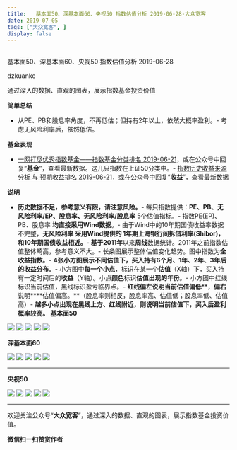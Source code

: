 ```yaml
---
title:   基本面50、深基本面60、央视50 指数估值分析 2019-06-28-大众宽客
date: 2019-07-05
tags: ["大众宽客", ]
display: false
---
```



## 



基本面50、深基本面60、央视50 指数估值分析 2019-06-28




dzkuanke




通过深入的数据、直观的图表，展示指数基金投资价值


**简单总结**
- 从PE、PB和股息率角度，不再低估；但持有2年以上，依然大概率盈利。- 考虑无风险利率后，依然低估。


**基金表现**
- [一网打尽优秀指数基金——指数基金分类排名 2019-06-21](http://mp.weixin.qq.com/s?__biz=MzAwMTc1MDcwNw==&amp;mid=2648274742&amp;idx=1&amp;sn=36f8c7196770874b5eb952fb265f4c1f&amp;chksm=82f934eab58ebdfc35c530d0165c8b04e5cd51f5187f2a3a5585399237e314b53ef14f0f1eaf&amp;scene=21#wechat_redirect)，或在公众号中回复“**基金**”，查看最新数据。这几只指数在上证50分类中。- [指数历史收益来源分析 与 预期收益排名 2019-06-21](http://mp.weixin.qq.com/s?__biz=MzAwMTc1MDcwNw==&amp;mid=2648274722&amp;idx=1&amp;sn=7b8a84659f8aabf3db11b48d63753a8d&amp;chksm=82f934feb58ebde863d53df677c633030698303f550931ead20a49b96ca0aeec723c4b693526&amp;scene=21#wechat_redirect)，或在公众号中回复“**收益**”，查看最新数据


**说明**
- **历史数据不足，参考意义有限，请注意风险。**- 每只指数提供：**PE、PB、无风险利率/EP、股息率、无风险利率/股息率**&nbsp;5个估值指标。- 指数PE(EP)、PB、股息率&nbsp;**均直接采用Wind数据**。- 由于Wind中的10年期国债收益率数据不完整，**无风险利率&nbsp;**采用Wind提供的&nbsp;**1年期上海银行间拆借利率(Shibor)**，和10年期国债收益相近。- 基于**2011年**以来**周线**数据统计。2011年之前指数估值整体畸高，参考意义不大。- 长条图展示整体估值变化趋势。图中指数为**全收益指数。**- **4张小方图展示不同估值下，买入持有6个月、1年、2年、3年后的收益分布。**- 小方图中**每一个小点**，标识在某一个**估值**（X轴）下，买入持有一定时间后的**收益**（Y轴）。小点**颜色**标识**估值出现的年份**。- 小方图中红线标识当前估值，黑线标识盈亏临界点。- **红线偏左****说明当前****估值偏低****，****偏右****说明****估值偏高。**（股息率则相反，股息率高、估值低；股息率低、估值高）- **越多小点出现在黑线上方、红线附近，则说明当前估值下，买入后盈利概率较高。**
**基本面50**

<img class="rich_pages" data-ratio="1.1217472118959109" data-s="300,640" src="https://mmbiz.qpic.cn/mmbiz_png/PKw3FQPmhIiasGgZFpbfiaaeLApjDASjz1ZWibxS0PkyIT6lJgjxyKvGHIClOSHSPddjF10icJuB7xQiaWo4GPia6sgQ/640?wx_fmt=png" data-type="png" data-w="1076" style=""/>

<img class="rich_pages" data-ratio="1.1217472118959109" data-s="300,640" src="https://mmbiz.qpic.cn/mmbiz_png/PKw3FQPmhIiasGgZFpbfiaaeLApjDASjz1pdNWdBiaD88SBjVgpJPCqtd4RopsdQ4opDyiaF3QXhicwTz9BHNXBRzFA/640?wx_fmt=png" data-type="png" data-w="1076" style=""/>

<img class="rich_pages" data-ratio="1.1236059479553904" data-s="300,640" src="https://mmbiz.qpic.cn/mmbiz_png/PKw3FQPmhIiasGgZFpbfiaaeLApjDASjz1Uiatr60v6BFLeHTicU9nvvklKmwOCt2IXKccQQwjQPTiaEbv3AtZpVp4w/640?wx_fmt=png" data-type="png" data-w="1076" style=""/>

<img class="rich_pages" data-ratio="1.1236059479553904" data-s="300,640" src="https://mmbiz.qpic.cn/mmbiz_png/PKw3FQPmhIiasGgZFpbfiaaeLApjDASjz18W0vHlKEicQ03DczicCWmqLM2RDibdlyRDLicicCcf6ia62Z0xeDGq6CKMUQ/640?wx_fmt=png" data-type="png" data-w="1076" style=""/>

<img class="rich_pages" data-ratio="1.1236059479553904" data-s="300,640" src="https://mmbiz.qpic.cn/mmbiz_png/PKw3FQPmhIiasGgZFpbfiaaeLApjDASjz11xTHlcoXTdlZcFfeynwZHTs9icb7qibQ76lNx3C9YGibI2RotQCsBefEQ/640?wx_fmt=png" data-type="png" data-w="1076" style=""/>



**深基本面60**

<img class="rich_pages" data-ratio="1.1217472118959109" data-s="300,640" src="https://mmbiz.qpic.cn/mmbiz_png/PKw3FQPmhIiasGgZFpbfiaaeLApjDASjz1Mxwf6KAV4y4JjtvvddtlGCbY1WfEnJGbewOcJOCGVpEtsGdk8GHMuw/640?wx_fmt=png" data-type="png" data-w="1076" style=""/>

<img class="rich_pages" data-ratio="1.1217472118959109" data-s="300,640" src="https://mmbiz.qpic.cn/mmbiz_png/PKw3FQPmhIiasGgZFpbfiaaeLApjDASjz1icSXU62qzUG6I6oR5ToqMBQ9pat4RKEP4NwticU2w8JyhGP6bQUVr9kg/640?wx_fmt=png" data-type="png" data-w="1076" style=""/>

<img class="rich_pages" data-ratio="1.1236059479553904" data-s="300,640" src="https://mmbiz.qpic.cn/mmbiz_png/PKw3FQPmhIiasGgZFpbfiaaeLApjDASjz19D7b5Ricmh0kR47Wib2z1TuEsDWe0PUqNXrAmib5vyUJBtlUD2kXQMnicA/640?wx_fmt=png" data-type="png" data-w="1076" style=""/>

<img class="rich_pages" data-ratio="1.1236059479553904" data-s="300,640" src="https://mmbiz.qpic.cn/mmbiz_png/PKw3FQPmhIiasGgZFpbfiaaeLApjDASjz179a2w6gSN68gQLmjcyx0qOsk4wDaibDBicutSViaIVNmX14vVz70TAWjQ/640?wx_fmt=png" data-type="png" data-w="1076" style=""/>

<img class="rich_pages" data-ratio="1.1236059479553904" data-s="300,640" src="https://mmbiz.qpic.cn/mmbiz_png/PKw3FQPmhIiasGgZFpbfiaaeLApjDASjz1Pcw7bGddiaMjtiaanEcwR79Kyhz86Obiad6wEgZggz7xHDAkzp4hnWB1w/640?wx_fmt=png" data-type="png" data-w="1076" style=""/>

****

**央视50**

<img class="rich_pages" data-ratio="1.1217472118959109" data-s="300,640" src="https://mmbiz.qpic.cn/mmbiz_png/PKw3FQPmhIiasGgZFpbfiaaeLApjDASjz1mCJYB9DPSsicN2ibCcIkzbsyB6MzjIuZERVhleku1bKDUZOugXVJS9Yw/640?wx_fmt=png" data-type="png" data-w="1076" style=""/>

<img class="rich_pages" data-ratio="1.1217472118959109" data-s="300,640" src="https://mmbiz.qpic.cn/mmbiz_png/PKw3FQPmhIiasGgZFpbfiaaeLApjDASjz11GYZE19viaIg1iarty0GriasXibjS0nBtte5KFibWHndTxiaXRdicicv1eTcGg/640?wx_fmt=png" data-type="png" data-w="1076" style=""/>

<img class="rich_pages" data-ratio="1.1236059479553904" data-s="300,640" src="https://mmbiz.qpic.cn/mmbiz_png/PKw3FQPmhIiasGgZFpbfiaaeLApjDASjz1mlDkuPYYXChBOcucuQicYrmkNNqoQvFlDrbTIa3C1S9KQZ63jXc4viaQ/640?wx_fmt=png" data-type="png" data-w="1076" style=""/>

<img class="rich_pages" data-ratio="1.1236059479553904" data-s="300,640" src="https://mmbiz.qpic.cn/mmbiz_png/PKw3FQPmhIiasGgZFpbfiaaeLApjDASjz1mbl8pAibY84zsCUsUWib95OylVhQW85P92icMJA69ZMoHWtEXjzWyGOfg/640?wx_fmt=png" data-type="png" data-w="1076" style=""/>

<img class="rich_pages" data-ratio="1.1236059479553904" data-s="300,640" src="https://mmbiz.qpic.cn/mmbiz_png/PKw3FQPmhIiasGgZFpbfiaaeLApjDASjz18ia0Vp3FWsdhyxZHyFIAE90QzTicqP09sZf3DNv95ibicHN3Za0voHeheg/640?wx_fmt=png" data-type="png" data-w="1076" style=""/>

****

欢迎关注公众号“**大众宽客**”，通过深入的数据、直观的图表，展示指数基金投资价值。


**微信扫一扫赞赏作者**